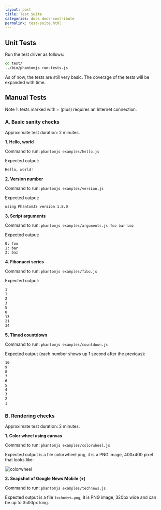 ```yaml
---
layout: post
title: Test Suite
categories: docs docs-contribute
permalink: test-suite.html
---
```


## Unit Tests

Run the test driver as follows:

```bash
cd test/
../bin/phantomjs run-tests.js
```

As of now, the tests are still very basic. The coverage of the tests will be expanded with time.

## Manual Tests

Note 1: tests marked with + (plus) requires an Internet connection.

### A. Basic sanity checks

Approximate test duration: 2 minutes.

**1. Hello, world**

Command to run: `phantomjs examples/hello.js`

Expected output:

```bash
Hello, world!
```

**2. Version number**

Command to run: `phantomjs examples/version.js`

Expected output:

```bash
using PhantomJS version 1.8.0
```

**3. Script arguments**

Command to run: `phantomjs examples/arguments.js foo bar baz`

Expected output:

```bash
0: foo
1: bar
2: baz
```

**4. Fibonacci series**

Command to run: `phantomjs examples/fibo.js`

Expected output:

```bash
1
1
2
3
5
8
13
21
34
```

**5. Timed countdown**

Command to run: `phantomjs examples/countdown.js`

Expected output (each number shows up 1 second after the previous):

```bash
10
9
8
7
6
5
4
3
2
1
```

### B. Rendering checks
Approximate test duration: 2 minutes.

**1. Color wheel using canvas**

Command to run: `phantomjs examples/colorwheel.js`

Expected output is a file colorwheel.png, it is a PNG image, 400x400 pixel that looks like:

![colorwheel](https://lh3.googleusercontent.com/_Oijhf1ZPv-4/TVzeP4NPMDI/AAAAAAAAB10/FhFzcvQLXLw/s800/colorwheel.png)

**2. Snapshot of Google News Mobile (+)**

Command to run: `phantomjs examples/technews.js`

Expected output is a file `technews.png`, it is PNG image, 320px wide and can be up to 3500px long.
